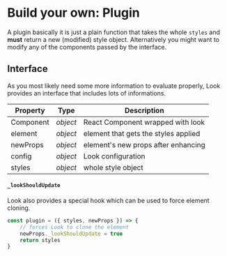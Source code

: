 # Build your own: Plugin

A plugin basically it is just a plain function that takes the whole `styles` and **must** return a new (modified) style object. Alternatively you might want to modify any of the components passed by the interface.

## Interface
As you most likely need some more information to evaluate properly, Look provides an interface that includes lots of informations.

| Property | Type | Description |
| -------- | ----------- | --- |
| Component | *object* | React Component wrapped with look |
| element | *object* | element that gets the styles applied |
| newProps | *object* | element's new props after enhancing |
| config | *object* | Look configuration |
| styles | *object* | whole style object |

#### `_lookShouldUpdate`
Look also provides a special hook which can be used to force element cloning.
```javascript
const plugin = ({ styles, newProps }) => {
	// forces Look to clone the element
	newProps._lookShouldUpdate = true
	return styles
}
```
